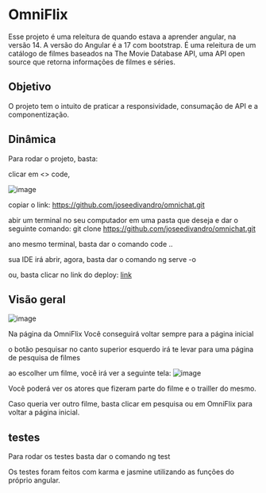 # OmniFlix

Esse projeto é uma releitura de quando estava a aprender angular, na versão 14. A versão do Angular é a 17 com bootstrap. É uma releitura de um catálogo de filmes baseados na The Movie Database API, uma API open source que retorna informações de filmes e séries.

## Objetivo

O projeto tem o intuito de praticar a responsividade, consumação de API e a componentização.

## Dinâmica

Para rodar o projeto, basta:

clicar em <> code, 

![image](https://github.com/joseedivandro/omnichat/assets/64916664/cc959d01-5b0e-4343-923f-3326f3b5e574)

copiar o link: https://github.com/joseedivandro/omnichat.git

abir um terminal no seu computador em uma pasta que deseja e dar o seguinte comando:
git clone https://github.com/joseedivandro/omnichat.git

ano mesmo terminal, basta dar o comando code ..

sua IDE irá abrir, agora, basta dar o comando ng serve -o

ou, basta clicar no link do deploy: [link](https://omnichat-5w24.vercel.app)


## Visão geral
![image](https://github.com/joseedivandro/omnichat/assets/64916664/630c0a90-bb56-49cd-8301-e49b84df3e5b)


Na página da OmniFlix Você conseguirá voltar sempre para a página inicial

o botão pesquisar no canto superior esquerdo irá te levar para uma página de pesquisa de filmes


ao escolher um filme, você irá ver a seguinte tela:
![image](https://github.com/joseedivandro/omnichat/assets/64916664/f6085044-6c52-41d9-91e0-84acdd09ceac)

Você poderá ver os atores que fizeram parte do filme e o trailler do mesmo.

Caso queria ver outro filme, basta clicar em pesquisa ou em OmniFlix para voltar a página inicial.

## testes 

Para rodar os testes basta dar o comando ng test

Os testes foram feitos com karma e jasmine utilizando as funções do próprio angular.
